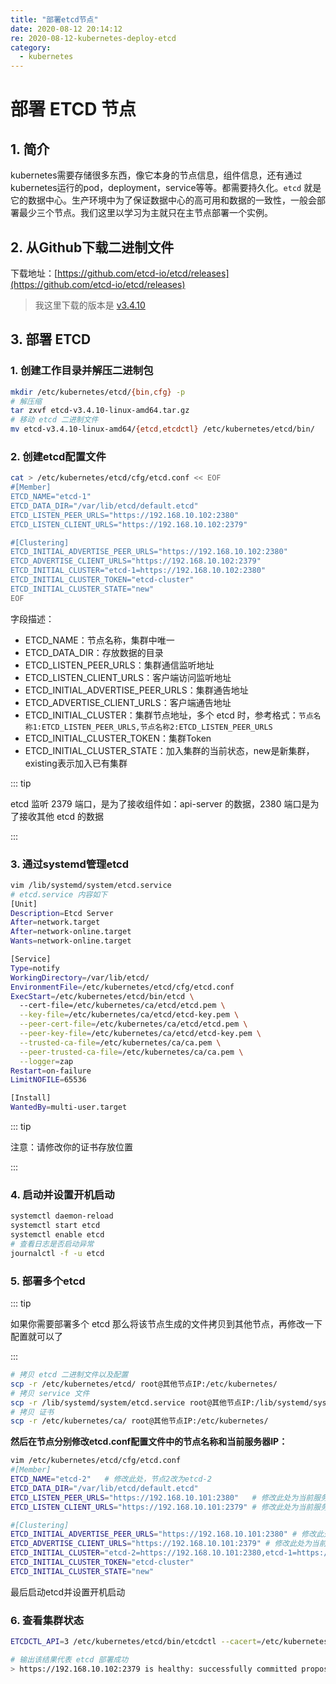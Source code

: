 ```yaml
---
title: "部署etcd节点"
date: 2020-08-12 20:14:12
re: 2020-08-12-kubernetes-deploy-etcd
category:
  - kubernetes
---
```


# 部署 ETCD 节点

## 1. 简介

kubernetes需要存储很多东西，像它本身的节点信息，组件信息，还有通过kubernetes运行的pod，deployment，service等等。都需要持久化。`etcd` 就是它的数据中心。生产环境中为了保证数据中心的高可用和数据的一致性，一般会部署最少三个节点。我们这里以学习为主就只在主节点部署一个实例。



## 2. 从Github下载二进制文件

下载地址：[https://github.com/etcd-io/etcd/releases](https://github.com/etcd-io/etcd/releases)

> 我这里下载的版本是 [v3.4.10](https://github.com/etcd-io/etcd/releases/tag/v3.4.10)



## 3. 部署 ETCD

### 1. 创建工作目录并解压二进制包

```bash
mkdir /etc/kubernetes/etcd/{bin,cfg} -p
# 解压缩
tar zxvf etcd-v3.4.10-linux-amd64.tar.gz
# 移动 etcd 二进制文件
mv etcd-v3.4.10-linux-amd64/{etcd,etcdctl} /etc/kubernetes/etcd/bin/
```



### 2. 创建etcd配置文件	

```bash
cat > /etc/kubernetes/etcd/cfg/etcd.conf << EOF
#[Member]
ETCD_NAME="etcd-1"
ETCD_DATA_DIR="/var/lib/etcd/default.etcd"
ETCD_LISTEN_PEER_URLS="https://192.168.10.102:2380"
ETCD_LISTEN_CLIENT_URLS="https://192.168.10.102:2379"

#[Clustering]
ETCD_INITIAL_ADVERTISE_PEER_URLS="https://192.168.10.102:2380"
ETCD_ADVERTISE_CLIENT_URLS="https://192.168.10.102:2379"
ETCD_INITIAL_CLUSTER="etcd-1=https://192.168.10.102:2380"
ETCD_INITIAL_CLUSTER_TOKEN="etcd-cluster"
ETCD_INITIAL_CLUSTER_STATE="new"
EOF
```

字段描述：

- ETCD_NAME：节点名称，集群中唯一
- ETCD_DATA_DIR：存放数据的目录
- ETCD_LISTEN_PEER_URLS：集群通信监听地址
- ETCD_LISTEN_CLIENT_URLS：客户端访问监听地址
- ETCD_INITIAL_ADVERTISE_PEER_URLS：集群通告地址
- ETCD_ADVERTISE_CLIENT_URLS：客户端通告地址
- ETCD_INITIAL_CLUSTER：集群节点地址，多个 etcd 时，参考格式：`节点名称1:ETCD_LISTEN_PEER_URLS,节点名称2:ETCD_LISTEN_PEER_URLS` 
- ETCD_INITIAL_CLUSTER_TOKEN：集群Token
- ETCD_INITIAL_CLUSTER_STATE：加入集群的当前状态，new是新集群，existing表示加入已有集群

::: tip

etcd 监听 2379 端口，是为了接收组件如：api-server 的数据，2380 端口是为了接收其他 etcd 的数据

:::

### 3. 通过systemd管理etcd

```bash
vim /lib/systemd/system/etcd.service
# etcd.service 内容如下
[Unit]
Description=Etcd Server
After=network.target
After=network-online.target
Wants=network-online.target

[Service]
Type=notify
WorkingDirectory=/var/lib/etcd/
EnvironmentFile=/etc/kubernetes/etcd/cfg/etcd.conf
ExecStart=/etc/kubernetes/etcd/bin/etcd \
  --cert-file=/etc/kubernetes/ca/etcd/etcd.pem \
  --key-file=/etc/kubernetes/ca/etcd/etcd-key.pem \
  --peer-cert-file=/etc/kubernetes/ca/etcd/etcd.pem \
  --peer-key-file=/etc/kubernetes/ca/etcd/etcd-key.pem \
  --trusted-ca-file=/etc/kubernetes/ca/ca.pem \
  --peer-trusted-ca-file=/etc/kubernetes/ca/ca.pem \
  --logger=zap
Restart=on-failure
LimitNOFILE=65536

[Install]
WantedBy=multi-user.target
```

::: tip

注意：请修改你的证书存放位置

:::



### 4. 启动并设置开机启动

```bash
systemctl daemon-reload
systemctl start etcd
systemctl enable etcd
# 查看日志是否启动异常
journalctl -f -u etcd
```



### 5. 部署多个etcd 

::: tip

如果你需要部署多个 etcd 那么将该节点生成的文件拷贝到其他节点，再修改一下配置就可以了

:::	

```bash
# 拷贝 etcd 二进制文件以及配置
scp -r /etc/kubernetes/etcd/ root@其他节点IP:/etc/kubernetes/
# 拷贝 service 文件
scp -r /lib/systemd/system/etcd.service root@其他节点IP:/lib/systemd/system/
# 拷贝 证书
scp -r /etc/kubernetes/ca/ root@其他节点IP:/etc/kubernetes/
```

**然后在节点分别修改etcd.conf配置文件中的节点名称和当前服务器IP：**

```bash
vim /etc/kubernetes/etcd/cfg/etcd.conf
#[Member]
ETCD_NAME="etcd-2"   # 修改此处，节点2改为etcd-2
ETCD_DATA_DIR="/var/lib/etcd/default.etcd"
ETCD_LISTEN_PEER_URLS="https://192.168.10.101:2380"   # 修改此处为当前服务器IP
ETCD_LISTEN_CLIENT_URLS="https://192.168.10.101:2379" # 修改此处为当前服务器IP

#[Clustering]
ETCD_INITIAL_ADVERTISE_PEER_URLS="https://192.168.10.101:2380" # 修改此处为当前服务器IP
ETCD_ADVERTISE_CLIENT_URLS="https://192.168.10.101:2379" # 修改此处为当前服务器IP
ETCD_INITIAL_CLUSTER="etcd-2=https://192.168.10.101:2380,etcd-1=https://192.168.10.102:2380"
ETCD_INITIAL_CLUSTER_TOKEN="etcd-cluster"
ETCD_INITIAL_CLUSTER_STATE="new"
```

最后启动etcd并设置开机启动



### 6. 查看集群状态

```bash
ETCDCTL_API=3 /etc/kubernetes/etcd/bin/etcdctl --cacert=/etc/kubernetes/ca/ca.pem --cert=/etc/kubernetes/ca/etcd/etcd.pem --key=/etc/kubernetes/ca/etcd/etcd-key.pem --endpoints="https://192.168.10.102:2379" endpoint health

# 输出该结果代表 etcd 部署成功
> https://192.168.10.102:2379 is healthy: successfully committed proposal: took = 5.838821ms
```

